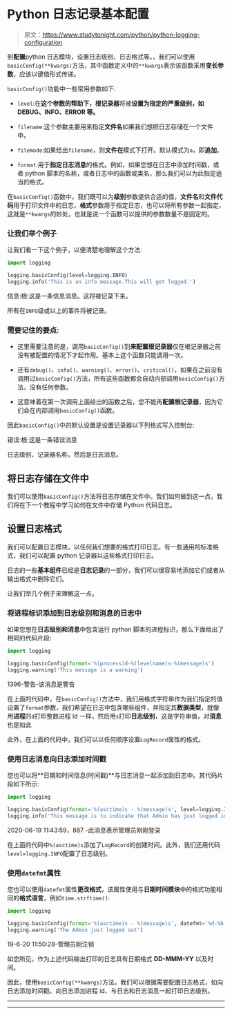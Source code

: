 # Python 日志记录基本配置

> 原文：<https://www.studytonight.com/python/python-logging-configuration>

到**配置**python 日志模块，设置日志级别、日志格式等。，我们可以使用`basicConfig(**kwargs)`方法，其中函数定义中的`**kwargs`表示该函数采用**变长参数**，应该以键值形式传递。

`basicConfig()`功能中一些常用参数如下:

*   `level`:在**这个参数的帮助下，根记录器**将被**设置为指定的严重级别，如 DEBUG、INFO、ERROR 等。**

*   `filename`:这个参数主要用来指定**文件名**如果我们想把日志存储在一个文件中。

*   `filemode`:如果给出`filename`，则**文件在**模式下打开。默认模式为`a`，即**追加**。

*   `format`:用于**指定日志消息**的格式。例如，如果您想在日志中添加时间戳，或者 python 脚本的名称，或者日志中的函数或类名，那么我们可以为此指定适当的格式。

在`basicConfig()`函数中，我们既可以为**级别**参数提供合适的值，**文件名**和**文件代码**用于打印文件中的日志，**格式**参数用于指定日志，也可以将所有参数一起指定，这就是`**kwargs`的妙处，也就是说一个函数可以提供的参数数量不是固定的。

### 让我们举个例子

让我们看一下这个例子，以便清楚地理解这个方法:

```py
import logging

logging.basicConfig(level=logging.INFO)
logging.info('This is an info message.This will get logged.')
```

信息:根:这是一条信息消息。这将被记录下来。

所有在`INFO`级或以上的事件将被记录。

### 需要记住的要点:

*   这里需要注意的是，调用`basicConfig()`到**来配置根记录器**仅在根记录器之前没有被配置的情况下才起作用。基本上这个函数只能调用一次。

*   还有`debug()`、`info()`、`warning()`、`error()`、`critical()`，如果在之前没有调用过`basicConfig()`方法，所有这些函数都会自动内部调用`basicConfig()`方法，没有任何参数。

*   这意味着在第一次调用上面给出的函数之后，您不能再**配置根记录器**，因为它们会在内部调用`basicConfig()`函数。

因此`basicConfig()`中的默认设置是设置记录器以下列格式写入控制台:

错误:根:这是一条错误消息

日志级别、记录器名称，然后是日志消息。

## 将日志存储在文件中

我们可以使用`basicConfig()`方法将日志存储在文件中。我们如何做到这一点，我们将在下一个教程中学习如何在文件中存储 Python 代码日志。

## 设置日志格式

我们可以配置日志模块，以任何我们想要的格式打印日志。有一些通用的标准格式，我们可以配置 python 记录器以这些格式打印日志。

日志的一些**基本组件**已经是**日志记录**的一部分，我们可以很容易地添加它们或者从输出格式中删除它们。

让我们举几个例子来理解这一点。

### 将进程标识添加到日志级别和消息的日志中

如果您想在**日志级别和消息**中包含运行 python 脚本的进程标识，那么下面给出了相同的代码片段:

```py
import logging

logging.basicConfig(format='%(process)d-%(levelname)s-%(message)s')
logging.warning('This message is a warning')
```

1396-警告-该消息是警告

在上面的代码中，在`basicConfig()`方法中，我们用格式字符串作为我们指定的值设置了`format`参数，我们希望在日志中包含哪些组件，并指定其**数据类型**，就像用**进程**的`d`打印整数进程 Id 一样，然后用`s`打印**日志级别**，这是字符串值，对**消息**也是如此

此外，在上面的代码中，我们可以以任何顺序设置`LogRecord`属性的格式。

### 使用日志消息向日志添加时间戳

您也可以将**日期和时间信息(时间戳)**与日志消息一起添加到日志中。其代码片段如下所示:

```py
import logging

logging.basicConfig(format='%(asctime)s - %(message)s', level=logging.INFO)
logging.info('This message is to indicate that Admin has just logged in')
```

2020-06-19 11:43:59，887 -此消息表示管理员刚刚登录

在上面的代码中`%(asctime)s`添加了`LogRecord`的创建时间。此外，我们还用代码`level=logging.INFO`配置了日志级别。

### 使用`datefmt`属性

您也可以使用`datefmt`属性**更改格式**，该属性使用与**日期时间模块**中的格式功能相同的**格式语言**，例如`time.strftime()`:

```py
import logging

logging.basicConfig(format='%(asctime)s - %(message)s', datefmt='%d-%b-%y %H:%M:%S')
logging.warning('The Admin just logged out')
```

19-6-20 11:50:28-管理员刚注销

如您所见，作为上述代码输出打印的日志具有日期格式 **DD-MMM-YY** 以及时间。

因此，使用`basicConfig(**kwargs)`方法，我们可以根据需要配置日志格式，如向日志添加时间戳、向日志添加进程 id、与日志和日志消息一起打印日志级别。

* * *

* * *